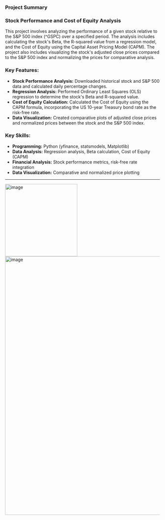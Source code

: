### Project Summary

### Stock Performance and Cost of Equity Analysis

This project involves analyzing the performance of a given stock relative to the S&P 500 index (^GSPC) over a specified period. The analysis includes calculating the stock's Beta, the R-squared value from a regression model, and the Cost of Equity using the Capital Asset Pricing Model (CAPM). The project also includes visualizing the stock's adjusted close prices compared to the S&P 500 index and normalizing the prices for comparative analysis.

### Key Features:
- **Stock Performance Analysis:** Downloaded historical stock and S&P 500 data and calculated daily percentage changes.
- **Regression Analysis:** Performed Ordinary Least Squares (OLS) regression to determine the stock's Beta and R-squared value.
- **Cost of Equity Calculation:** Calculated the Cost of Equity using the CAPM formula, incorporating the US 10-year Treasury bond rate as the risk-free rate.
- **Data Visualization:** Created comparative plots of adjusted close prices and normalized prices between the stock and the S&P 500 index.

### Key Skills:
- **Programming:** Python (yfinance, statsmodels, Matplotlib)
- **Data Analysis:** Regression analysis, Beta calculation, Cost of Equity (CAPM)
- **Financial Analysis:** Stock performance metrics, risk-free rate integration
- **Data Visualization:** Comparative and normalized price plotting

---------------------

<img width="235" alt="image" src="https://github.com/user-attachments/assets/55bcfb9d-087d-4ad7-923c-7816de739f68">

<img width="840" alt="image" src="https://github.com/user-attachments/assets/5b01c236-0166-47af-a760-769ce830d6c2">













